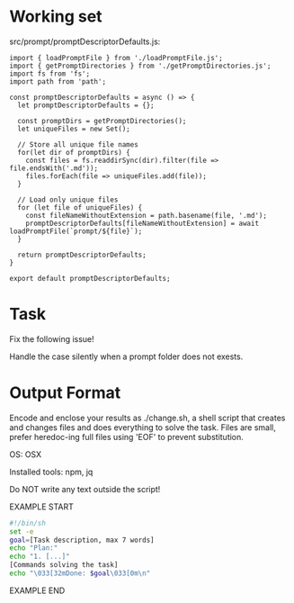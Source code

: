 # Working set

src/prompt/promptDescriptorDefaults.js:
```
import { loadPromptFile } from './loadPromptFile.js';
import { getPromptDirectories } from './getPromptDirectories.js';
import fs from 'fs';
import path from 'path';

const promptDescriptorDefaults = async () => {
  let promptDescriptorDefaults = {};
  
  const promptDirs = getPromptDirectories();
  let uniqueFiles = new Set();

  // Store all unique file names
  for(let dir of promptDirs) {
    const files = fs.readdirSync(dir).filter(file => file.endsWith('.md'));
    files.forEach(file => uniqueFiles.add(file));
  }

  // Load only unique files
  for (let file of uniqueFiles) {
    const fileNameWithoutExtension = path.basename(file, '.md');
    promptDescriptorDefaults[fileNameWithoutExtension] = await loadPromptFile(`prompt/${file}`);
  }
  
  return promptDescriptorDefaults;
}

export default promptDescriptorDefaults;

```


# Task

Fix the following issue!

Handle the case silently when a prompt folder does not exests.

# Output Format

Encode and enclose your results as ./change.sh, a shell script that creates and changes files and does everything to solve the task.
Files are small, prefer heredoc-ing full files using 'EOF' to prevent substitution.

OS: OSX

Installed tools: npm, jq


Do NOT write any text outside the script!

EXAMPLE START

```sh
#!/bin/sh
set -e
goal=[Task description, max 7 words]
echo "Plan:"
echo "1. [...]"
[Commands solving the task]
echo "\033[32mDone: $goal\033[0m\n"
```

EXAMPLE END

